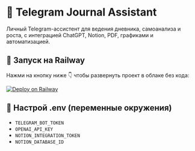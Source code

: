 # 🤖 Telegram Journal Assistant

Личный Telegram-ассистент для ведения дневника, самоанализа и роста, с интеграцией ChatGPT, Notion, PDF, графиками и автоматизацией.

## 🚀 Запуск на Railway

Нажми на кнопку ниже 👇 чтобы развернуть проект в облаке без кода:

[![Deploy on Railway](https://railway.app/button.svg)](https://railway.app/new/template?template=https://github.com/transgeat/telegram-journal-assistant)

## 🔧 Настрой .env (переменные окружения)

- `TELEGRAM_BOT_TOKEN`
- `OPENAI_API_KEY`
- `NOTION_INTEGRATION_TOKEN`
- `NOTION_DATABASE_ID`